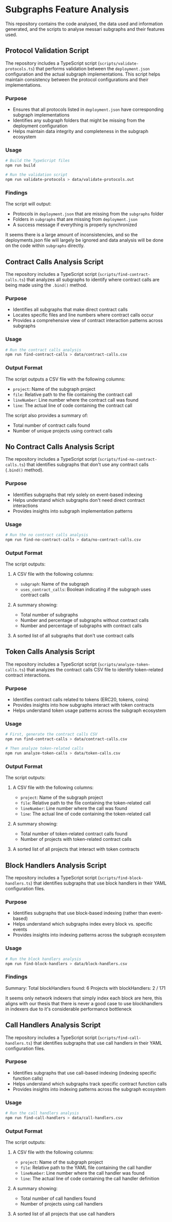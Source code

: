 # Subgraphs Feature Analysis

This repository contains the code analysed, the data used and information generated, and the scripts to analyse messari subgraphs and their features used. 

## Protocol Validation Script

The repository includes a TypeScript script (`scripts/validate-protocols.ts`) that performs validation between the `deployment.json` configuration and the actual subgraph implementations. This script helps maintain consistency between the protocol configurations and their implementations.

### Purpose
- Ensures that all protocols listed in `deployment.json` have corresponding subgraph implementations
- Identifies any subgraph folders that might be missing from the deployment configuration
- Helps maintain data integrity and completeness in the subgraph ecosystem

### Usage
```bash
# Build the TypeScript files
npm run build

# Run the validation script
npm run validate-protocols > data/validate-protocols.out
```

### Findings
The script will output:
- Protocols in `deployment.json` that are missing from the `subgraphs` folder
- Folders in `subgraphs` that are missing from `deployment.json`
- A success message if everything is properly synchronized

It seems there is a large amount of inconsistencies, and so the deployments.json file will largely be ignored and data analysis will be done on the code within `subgraphs` directly. 

## Contract Calls Analysis Script

The repository includes a TypeScript script (`scripts/find-contract-calls.ts`) that analyzes all subgraphs to identify where contract calls are being made using the `.bind()` method.

### Purpose
- Identifies all subgraphs that make direct contract calls
- Locates specific files and line numbers where contract calls occur
- Provides a comprehensive view of contract interaction patterns across subgraphs

### Usage
```bash
# Run the contract calls analysis
npm run find-contract-calls > data/contract-calls.csv
```

### Output Format
The script outputs a CSV file with the following columns:
- `project`: Name of the subgraph project
- `file`: Relative path to the file containing the contract call
- `lineNumber`: Line number where the contract call was found
- `line`: The actual line of code containing the contract call

The script also provides a summary of:
- Total number of contract calls found
- Number of unique projects using contract calls

## No Contract Calls Analysis Script

The repository includes a TypeScript script (`scripts/find-no-contract-calls.ts`) that identifies subgraphs that don't use any contract calls (`.bind()` method).

### Purpose
- Identifies subgraphs that rely solely on event-based indexing
- Helps understand which subgraphs don't need direct contract interactions
- Provides insights into subgraph implementation patterns

### Usage
```bash
# Run the no contract calls analysis
npm run find-no-contract-calls > data/no-contract-calls.csv
```

### Output Format
The script outputs:
1. A CSV file with the following columns:
   - `subgraph`: Name of the subgraph
   - `uses_contract_calls`: Boolean indicating if the subgraph uses contract calls

2. A summary showing:
   - Total number of subgraphs
   - Number and percentage of subgraphs without contract calls
   - Number and percentage of subgraphs with contract calls

3. A sorted list of all subgraphs that don't use contract calls

## Token Calls Analysis Script

The repository includes a TypeScript script (`scripts/analyze-token-calls.ts`) that analyzes the contract calls CSV file to identify token-related contract interactions.

### Purpose
- Identifies contract calls related to tokens (ERC20, tokens, coins)
- Provides insights into how subgraphs interact with token contracts
- Helps understand token usage patterns across the subgraph ecosystem

### Usage
```bash
# First, generate the contract calls CSV
npm run find-contract-calls > data/contract-calls.csv

# Then analyze token-related calls
npm run analyze-token-calls > data/token-calls.csv
```

### Output Format
The script outputs:
1. A CSV file with the following columns:
   - `project`: Name of the subgraph project
   - `file`: Relative path to the file containing the token-related call
   - `lineNumber`: Line number where the call was found
   - `line`: The actual line of code containing the token-related call

2. A summary showing:
   - Total number of token-related contract calls found
   - Number of projects with token-related contract calls

3. A sorted list of all projects that interact with token contracts

## Block Handlers Analysis Script

The repository includes a TypeScript script (`scripts/find-block-handlers.ts`) that identifies subgraphs that use block handlers in their YAML configuration files.

### Purpose
- Identifies subgraphs that use block-based indexing (rather than event-based)
- Helps understand which subgraphs index every block vs. specific events
- Provides insights into indexing patterns across the subgraph ecosystem

### Usage
```bash
# Run the block handlers analysis
npm run find-block-handlers > data/block-handlers.csv
```

### Findings

Summary:
Total blockHandlers found: 6
Projects with blockHandlers: 2 / 171

It seems only network indexers that simply index each block are here, this aligns with our thesis that there is never a good case to use blockhandlers in indexers due to it's considerable performance bottleneck

## Call Handlers Analysis Script

The repository includes a TypeScript script (`scripts/find-call-handlers.ts`) that identifies subgraphs that use call handlers in their YAML configuration files.

### Purpose
- Identifies subgraphs that use call-based indexing (indexing specific function calls)
- Helps understand which subgraphs track specific contract function calls
- Provides insights into indexing patterns across the subgraph ecosystem

### Usage
```bash
# Run the call handlers analysis
npm run find-call-handlers > data/call-handlers.csv
```

### Output Format
The script outputs:
1. A CSV file with the following columns:
   - `project`: Name of the subgraph project
   - `file`: Relative path to the YAML file containing the call handler
   - `lineNumber`: Line number where the call handler was found
   - `line`: The actual line of code containing the call handler definition

2. A summary showing:
   - Total number of call handlers found
   - Number of projects using call handlers

3. A sorted list of all projects that use call handlers